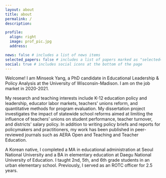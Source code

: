 ```yaml
---
layout: about
title: about
permalink: /
description: 

profile:
  align: right
  image: prof_pic.jpg
  address: 

news: false # includes a list of news items
selected_papers: false # includes a list of papers marked as "selected={true}"
social: true # includes social icons at the bottom of the page
---
```

Welcome! I am Minseok Yang, a PhD candidate in Educational Leadership & Policy Analysis at the University of Wisconsin-Madison. I am on the job market in 2020-2021.

My research and teaching interests include K-12 education policy and leadership, educator labor markets, teachers' unions reform, and quantitative methods for program evaluation. My dissertation project investigates the impact of statewide school reforms aimed at limiting the influence of teachers’ unions on student performance, teacher turnover, and districts' salary policy. In addition to writing policy briefs and reports for policymakers and practitioners, my work has been published in peer-reviewed journals such as AERA Open and Teaching and Teacher Education.

A Korean native, I completed a MA in educational administration at Seoul National University and a BA in elementary education at Daegu National University of Education. I taught 2nd, 5th, and 6th grade students in an urban elementary school. Previously, I served as an ROTC officer for 2.5 years.
